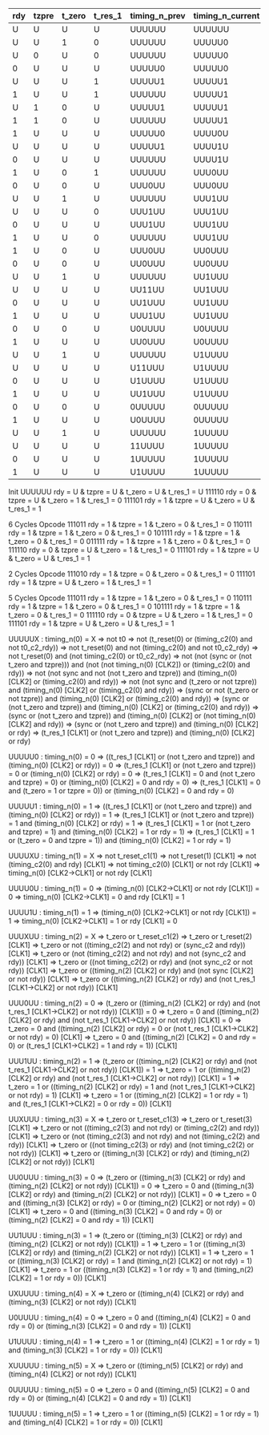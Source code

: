 | rdy | tzpre | t_zero | t_res_1 | timing_n_prev |  timing_n_current |
|-----|-------|--------|---------|---------------| ------------------|
|  U  |   U   |   U    |    U    |    UUUUUU     |      UUUUUU       |
|  U  |   U   |   1    |    0    |    UUUUUU     |      UUUUU0       |
|  U  |   0   |   U    |    0    |    UUUUUU     |      UUUUU0       |
|  0  |   U   |   U    |    U    |    UUUUU0     |      UUUUU0       |
|  U  |   U   |   U    |    1    |    UUUUU1     |      UUUUU1       |
|  1  |   U   |   U    |    1    |    UUUUUU     |      UUUUU1       |
|  U  |   1   |   0    |    U    |    UUUUU1     |      UUUUU1       |
|  1  |   1   |   0    |    U    |    UUUUUU     |      UUUUU1       |
|  1  |   U   |   U    |    U    |    UUUUU0     |      UUUU0U       |
|  U  |   U   |   U    |    U    |    UUUUU1     |      UUUU1U       |
|  0  |   U   |   U    |    U    |    UUUUUU     |      UUUU1U       |
|  1  |   U   |   0    |    1    |    UUUUUU     |      UUU0UU       |
|  0  |   U   |   0    |    U    |    UUU0UU     |      UUU0UU       |
|  U  |   U   |   1    |    U    |    UUUUUU     |      UUU1UU       |
|  U  |   U   |   U    |    0    |    UUU1UU     |      UUU1UU       |
|  0  |   U   |   U    |    U    |    UUU1UU     |      UUU1UU       |
|  1  |   U   |   U    |    0    |    UUUUUU     |      UUU1UU       |
|  1  |   U   |   0    |    U    |    UUU0UU     |      UU0UUU       |
|  0  |   U   |   0    |    U    |    UU0UUU     |      UU0UUU       |
|  U  |   U   |   1    |    U    |    UUUUUU     |      UU1UUU       |
|  U  |   U   |   U    |    U    |    UU11UU     |      UU1UUU       |
|  0  |   U   |   U    |    U    |    UU1UUU     |      UU1UUU       |
|  1  |   U   |   U    |    U    |    UUU1UU     |      UU1UUU       |
|  0  |   U   |   0    |    U    |    U0UUUU     |      U0UUUU       |
|  1  |   U   |   U    |    U    |    UU0UUU     |      U0UUUU       |
|  U  |   U   |   1    |    U    |    UUUUUU     |      U1UUUU       |
|  U  |   U   |   U    |    U    |    U11UUU     |      U1UUUU       |
|  0  |   U   |   U    |    U    |    U1UUUU     |      U1UUUU       |
|  1  |   U   |   U    |    U    |    UU1UUU     |      U1UUUU       |
|  0  |   U   |   0    |    U    |    0UUUUU     |      0UUUUU       |
|  1  |   U   |   U    |    U    |    U0UUUU     |      0UUUUU       |
|  U  |   U   |   1    |    U    |    UUUUUU     |      1UUUUU       |
|  U  |   U   |   U    |    U    |    11UUUU     |      1UUUUU       |
|  0  |   U   |   U    |    U    |    1UUUUU     |      1UUUUU       |
|  1  |   U   |   U    |    U    |    U1UUUU     |      1UUUUU       |

Init
UUUUUU	rdy = U & tzpre = U & t_zero = U & t_res_1 = U
111110	rdy = 0 & tzpre = U & t_zero = 1 & t_res_1 = 0
111101	rdy = 1 & tzpre = U & t_zero = U & t_res_1 = 1

6 Cycles Opcode
111011	rdy = 1 & tzpre = 1 & t_zero = 0 & t_res_1 = 0
110111	rdy = 1 & tzpre = 1 & t_zero = 0 & t_res_1 = 0
101111	rdy = 1 & tzpre = 1 & t_zero = 0 & t_res_1 = 0
011111	rdy = 1 & tzpre = 1 & t_zero = 0 & t_res_1 = 0
111110	rdy = 0 & tzpre = U & t_zero = 1 & t_res_1 = 0
111101	rdy = 1 & tzpre = U & t_zero = U & t_res_1 = 1

2 Cycles Opcode
111010	rdy = 1 & tzpre = 0 & t_zero = 0 & t_res_1 = 0
111101	rdy = 1 & tzpre = U & t_zero = 1 & t_res_1 = 1

5 Cycles Opcode
111011	rdy = 1 & tzpre = 1 & t_zero = 0 & t_res_1 = 0
110111	rdy = 1 & tzpre = 1 & t_zero = 0 & t_res_1 = 0
101111	rdy = 1 & tzpre = 1 & t_zero = 0 & t_res_1 = 0
111110	rdy = 0 & tzpre = U & t_zero = 1 & t_res_1 = 0
111101	rdy = 1 & tzpre = U & t_zero = U & t_res_1 = 1

UUUUUX : timing_n(0) = X
=> not t0
=> not (t_reset(0) or (timing_c2(0) and not t0_c2_rdy))
	=> not t_reset(0) and not (timing_c2(0) and not t0_c2_rdy)
	=> not t_reset(0) and (not timing_c2(0) or t0_c2_rdy)
=> not (not (sync or (not t_zero and tzpre))) and (not (not timing_n(0) [CLK2]) or (timing_c2(0) and rdy))
	=> not (not sync and not (not t_zero and tzpre)) and (timing_n(0) [CLK2] or (timing_c2(0) and rdy))
	=> not (not sync and (t_zero or not tzpre)) and (timing_n(0) [CLK2] or (timing_c2(0) and rdy))
	=> (sync or not (t_zero or not tzpre)) and (timing_n(0) [CLK2] or (timing_c2(0) and rdy))
	=> (sync or (not t_zero and tzpre)) and (timing_n(0) [CLK2] or (timing_c2(0) and rdy))
=> (sync or (not t_zero and tzpre)) and (timing_n(0) [CLK2] or (not timing_n(0) [CLK2] and rdy))
	=> (sync or (not t_zero and tzpre)) and (timing_n(0) [CLK2] or rdy)
=> (t_res_1 [CLK1] or (not t_zero and tzpre)) and (timing_n(0) [CLK2] or rdy)

UUUUU0 : timing_n(0) = 0
=> ((t_res_1 [CLK1] or (not t_zero and tzpre)) and (timing_n(0) [CLK2] or rdy)) = 0
=> (t_res_1 [CLK1] or (not t_zero and tzpre)) = 0 or (timing_n(0) [CLK2] or rdy) = 0
=> (t_res_1 [CLK1] = 0 and (not t_zero and tzpre) = 0) or (timing_n(0) [CLK2] = 0 and rdy = 0)
=> (t_res_1 [CLK1] = 0 and (t_zero = 1 or tzpre = 0)) or (timing_n(0) [CLK2] = 0 and rdy = 0)

UUUUU1 : timing_n(0) = 1
=> ((t_res_1 [CLK1] or (not t_zero and tzpre)) and (timing_n(0) [CLK2] or rdy)) = 1
=> (t_res_1 [CLK1] or (not t_zero and tzpre)) = 1 and (timing_n(0) [CLK2] or rdy) = 1
=> (t_res_1 [CLK1] = 1 or (not t_zero and tzpre) = 1) and (timing_n(0) [CLK2] = 1 or rdy = 1)
=> (t_res_1 [CLK1] = 1 or (t_zero = 0 and tzpre = 1)) and (timing_n(0) [CLK2] = 1 or rdy = 1)



UUUUXU : timing_n(1) = X
=> not t_reset_c1(1)
=> not t_reset(1) [CLK1]
=> not (timing_c2(0) and rdy) [CLK1]
	=> not timing_c2(0) [CLK1] or not rdy [CLK1]
=> timing_n(0) [CLK2->CLK1] or not rdy [CLK1]

UUUU0U : timing_n(1) = 0
=> (timing_n(0) [CLK2->CLK1] or not rdy [CLK1]) = 0
=> timing_n(0) [CLK2->CLK1] = 0 and rdy [CLK1] = 1

UUUU1U : timing_n(1) = 1
=> (timing_n(0) [CLK2->CLK1] or not rdy [CLK1]) = 1
=> timing_n(0) [CLK2->CLK1] = 1 or rdy [CLK1] = 0



UUUXUU : timing_n(2) = X
=> t_zero or t_reset_c1(2)
=> t_zero or t_reset(2) [CLK1]
=> t_zero or not ((timing_c2(2) and not rdy) or (sync_c2 and rdy)) [CLK1]
	=> t_zero or (not (timing_c2(2) and not rdy) and not (sync_c2 and rdy)) [CLK1]
	=> t_zero or ((not timing_c2(2) or rdy) and (not sync_c2 or not rdy)) [CLK1]
=> t_zero or ((timing_n(2) [CLK2] or rdy) and (not sync [CLK2] or not rdy)) [CLK1]
=> t_zero or ((timing_n(2) [CLK2] or rdy) and (not t_res_1 [CLK1->CLK2] or not rdy)) [CLK1]

UUU0UU : timing_n(2) = 0
=> (t_zero or ((timing_n(2) [CLK2] or rdy) and (not t_res_1 [CLK1->CLK2] or not rdy)) [CLK1]) = 0
=> t_zero = 0 and ((timing_n(2) [CLK2] or rdy) and (not t_res_1 [CLK1->CLK2] or not rdy)) [CLK1] = 0
=> t_zero = 0 and ((timing_n(2) [CLK2] or rdy) = 0 or (not t_res_1 [CLK1->CLK2] or not rdy) = 0) [CLK1] 
=> t_zero = 0 and ((timing_n(2) [CLK2] = 0 and rdy = 0) or (t_res_1 [CLK1->CLK2] = 1 and rdy = 1)) [CLK1] 

UUU1UU : timing_n(2) = 1
=> (t_zero or ((timing_n(2) [CLK2] or rdy) and (not t_res_1 [CLK1->CLK2] or not rdy)) [CLK1]) = 1
=> t_zero = 1 or ((timing_n(2) [CLK2] or rdy) and (not t_res_1 [CLK1->CLK2] or not rdy)) [CLK1] = 1
=> t_zero = 1 or ((timing_n(2) [CLK2] or rdy) = 1 and (not t_res_1 [CLK1->CLK2] or not rdy) = 1) [CLK1]
=> t_zero = 1 or ((timing_n(2) [CLK2] = 1 or rdy = 1) and (t_res_1 [CLK1->CLK2] = 0 or rdy = 0)) [CLK1]



UUXUUU : timing_n(3) = X
=> t_zero or t_reset_c1(3)
=> t_zero or t_reset(3) [CLK1]
=> t_zero or not ((timing_c2(3) and not rdy) or (timing_c2(2) and rdy)) [CLK1]
	=> t_zero or (not (timing_c2(3) and not rdy) and not (timing_c2(2) and rdy)) [CLK1]
	=> t_zero or ((not timing_c2(3) or rdy) and (not timing_c2(2) or not rdy)) [CLK1]
=> t_zero or ((timing_n(3) [CLK2] or rdy) and (timing_n(2) [CLK2] or not rdy)) [CLK1]

UU0UUU : timing_n(3) = 0
=> (t_zero or ((timing_n(3) [CLK2] or rdy) and (timing_n(2) [CLK2] or not rdy)) [CLK1]) = 0
=> t_zero = 0 and ((timing_n(3) [CLK2] or rdy) and (timing_n(2) [CLK2] or not rdy)) [CLK1] = 0
=> t_zero = 0 and ((timing_n(3) [CLK2] or rdy) = 0 or (timing_n(2) [CLK2] or not rdy) = 0) [CLK1]
=> t_zero = 0 and ((timing_n(3) [CLK2] = 0 and rdy = 0) or (timing_n(2) [CLK2] = 0 and rdy = 1)) [CLK1]

UU1UUU : timing_n(3) = 1
=> (t_zero or ((timing_n(3) [CLK2] or rdy) and (timing_n(2) [CLK2] or not rdy)) [CLK1]) = 1
=> t_zero = 1 or ((timing_n(3) [CLK2] or rdy) and (timing_n(2) [CLK2] or not rdy)) [CLK1] = 1
=> t_zero = 1 or ((timing_n(3) [CLK2] or rdy) = 1 and (timing_n(2) [CLK2] or not rdy) = 1) [CLK1]
=> t_zero = 1 or ((timing_n(3) [CLK2] = 1 or rdy = 1) and (timing_n(2) [CLK2] = 1 or rdy = 0)) [CLK1]



UXUUUU : timing_n(4) = X
=> t_zero or ((timing_n(4) [CLK2] or rdy) and (timing_n(3) [CLK2] or not rdy)) [CLK1]

U0UUUU : timing_n(4) = 0
=> t_zero = 0 and ((timing_n(4) [CLK2] = 0 and rdy = 0) or (timing_n(3) [CLK2] = 0 and rdy = 1)) [CLK1]

U1UUUU : timing_n(4) = 1
=> t_zero = 1 or ((timing_n(4) [CLK2] = 1 or rdy = 1) and (timing_n(3) [CLK2] = 1 or rdy = 0)) [CLK1]



XUUUUU : timing_n(5) = X
=> t_zero or ((timing_n(5) [CLK2] or rdy) and (timing_n(4) [CLK2] or not rdy)) [CLK1]

0UUUUU : timing_n(5) = 0
=> t_zero = 0 and ((timing_n(5) [CLK2] = 0 and rdy = 0) or (timing_n(4) [CLK2] = 0 and rdy = 1)) [CLK1]

1UUUUU : timing_n(5) = 1
=> t_zero = 1 or ((timing_n(5) [CLK2] = 1 or rdy = 1) and (timing_n(4) [CLK2] = 1 or rdy = 0)) [CLK1]
